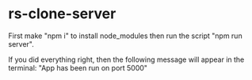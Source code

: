 # rs-clone-server

First make "npm i" to install node_modules then run the script "npm run server".

If you did everything right, then the following message will appear in the terminal: "App has been run on port 5000"

